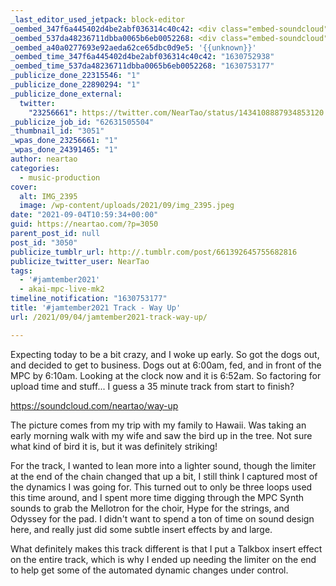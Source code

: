 ```yaml
---
_last_editor_used_jetpack: block-editor
_oembed_347f6a445402d4be2abf036314c40c42: <div class="embed-soundcloud"><iframe title="Way Up by NearTao" width="750" height="400" scrolling="no" frameborder="no" src="https://w.soundcloud.com/player/?visual=true&url=https%3A%2F%2Fapi.soundcloud.com%2Ftracks%2F1118658886&show_artwork=true&maxheight=1000&maxwidth=750"></iframe></div>
_oembed_537da48236711dbba0065b6eb0052268: <div class="embed-soundcloud"><iframe title="Way Up by NearTao" width="500" height="400" scrolling="no" frameborder="no" src="https://w.soundcloud.com/player/?visual=true&url=https%3A%2F%2Fapi.soundcloud.com%2Ftracks%2F1118658886&show_artwork=true&maxheight=750&maxwidth=500"></iframe></div>
_oembed_a40a0277693e92aeda62ce65dbc0d9e5: '{{unknown}}'
_oembed_time_347f6a445402d4be2abf036314c40c42: "1630752938"
_oembed_time_537da48236711dbba0065b6eb0052268: "1630753177"
_publicize_done_22315546: "1"
_publicize_done_22890294: "1"
_publicize_done_external:
  twitter:
    "23256661": https://twitter.com/NearTao/status/1434108887934853120
_publicize_job_id: "62631505504"
_thumbnail_id: "3051"
_wpas_done_23256661: "1"
_wpas_done_24391465: "1"
author: neartao
categories:
  - music-production
cover:
  alt: IMG_2395
  image: /wp-content/uploads/2021/09/img_2395.jpeg
date: "2021-09-04T10:59:34+00:00"
guid: https://neartao.com/?p=3050
parent_post_id: null
post_id: "3050"
publicize_tumblr_url: http://.tumblr.com/post/661392645755682816
publicize_twitter_user: NearTao
tags:
  - '#jamtember2021'
  - akai-mpc-live-mk2
timeline_notification: "1630753177"
title: '#jamtember2021 Track - Way Up'
url: /2021/09/04/jamtember2021-track-way-up/

---
```

Expecting today to be a bit crazy, and I woke up early. So got the dogs out, and decided to get to business. Dogs out at 6:00am, fed, and in front of the MPC by 6:10am. Looking at the clock now and it is 6:52am. So factoring for upload time and stuff... I guess a 35 minute track from start to finish?

https://soundcloud.com/neartao/way-up

The picture comes from my trip with my family to Hawaii. Was taking an early morning walk with my wife and saw the bird up in the tree. Not sure what kind of bird it is, but it was definitely striking!

For the track, I wanted to lean more into a lighter sound, though the limiter at the end of the chain changed that up a bit, I still think I captured most of the dynamics I was going for. This turned out to only be three loops used this time around, and I spent more time digging through the MPC Synth sounds to grab the Mellotron for the choir, Hype for the strings, and Odyssey for the pad. I didn't want to spend a ton of time on sound design here, and really just did some subtle insert effects by and large.

What definitely makes this track different is that I put a Talkbox insert effect on the entire track, which is why I ended up needing the limiter on the end to help get some of the automated dynamic changes under control.
